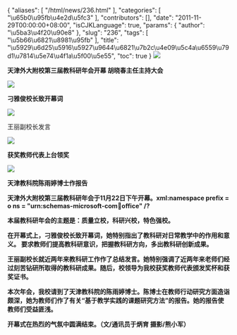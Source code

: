 {
    "aliases": [
        "/html/news/236.html"
    ],
    "categories": [
        "\u65b0\u95fb\u4e2d\u5fc3"
    ],
    "contributors": [],
    "date": "2011-11-29T00:00:00+08:00",
    "isCJKLanguage": true,
    "params": {
        "author": "\u5ba3\u4f20\u90e8"
    },
    "slug": "236",
    "tags": [
        "\u5b66\u6821\u8981\u95fb"
    ],
    "title": "\u5929\u6d25\u5916\u5927\u9644\u6821\u7b2c\u4e09\u5c4a\u6559\u79d1\u7814\u5e74\u4f1a\u5f00\u5e55",
    "toc": true
}
**![](https://cdn.tfls.online/mirror/full/b22ecc24a4e2154614b99f7fd2678ee07ed2857d.jpg)**

**天津外大附校第三届教科研年会开幕 胡晓春主任主持大会**

**![](https://cdn.tfls.online/mirror/full/53e71a6e458f0de8bd37786247051f2d517b5402.jpg)**

**刁雅俊校长致开幕词**

**![](https://cdn.tfls.online/mirror/full/6049913f52933d935eb4f48ace8ef60fa71b1884.jpg)**

王丽副校长发言

**![](https://cdn.tfls.online/mirror/full/779d6c858c67469a280503f2c0efcac4882177f5.jpg)**

**获奖教师代表上台领奖**

**![](https://cdn.tfls.online/mirror/full/229a1062d8d99145cec02c8ab3632b422a46d387.jpg)**

**天津教科院陈雨婷博士作报告**

**天津外大附校第三届教科研年会于11月22日下午开幕。xml:namespace prefix = o ns = "urn:schemas-microsoft-com:office:office" /?**

**本届教科研年会的主题是：质量立校，科研兴校，特色强校。**

**在开幕式上，刁雅俊校长致开幕词，她特别指出了教科研对日常教学中的作用和意义。 要求教师们提高教科研意识，把握教科研方向，多出教科研创新成果。**

**王丽副校长就近两年来教科研工作作了总结发言。她特别强调了近两年来老师们经过刻苦钻研所取得的教科研成果。随后，校领导为我校获奖教师代表颁发奖杯和获奖证书。**

**本次年会，我校请到了天津教科院的陈雨婷博士。陈博士在教师行动研究方面造诣颇深，她为教师们作了有关“基于教学实践的课题研究方法”的报告。她的报告使教师们受益匪浅。**

**开幕式在热烈的气氛中圆满结束。（文/通讯员于炳育 摄影/熊小军）**

